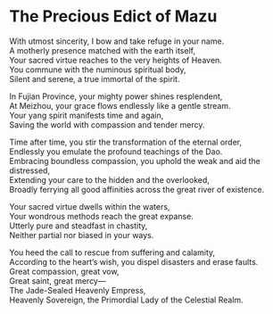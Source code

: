 # The Precious Edict of Mazu

With utmost sincerity, I bow and take refuge in your name.  
A motherly presence matched with the earth itself,  
Your sacred virtue reaches to the very heights of Heaven.  
You commune with the numinous spiritual body,  
Silent and serene, a true immortal of the spirit.  

In Fujian Province, your mighty power shines resplendent,  
At Meizhou, your grace flows endlessly like a gentle stream.  
Your yang spirit manifests time and again,  
Saving the world with compassion and tender mercy.  

Time after time, you stir the transformation of the eternal order,  
Endlessly you emulate the profound teachings of the Dao.  
Embracing boundless compassion, you uphold the weak and aid the distressed,  
Extending your care to the hidden and the overlooked,  
Broadly ferrying all good affinities across the great river of existence.  

Your sacred virtue dwells within the waters,  
Your wondrous methods reach the great expanse.  
Utterly pure and steadfast in chastity,  
Neither partial nor biased in your ways.  

You heed the call to rescue from suffering and calamity,  
According to the heart’s wish, you dispel disasters and erase faults.  
Great compassion, great vow,  
Great saint, great mercy—  
The Jade-Sealed Heavenly Empress,  
Heavenly Sovereign, the Primordial Lady of the Celestial Realm.